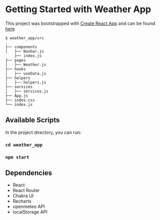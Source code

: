 # Getting Started with Weather App

This project was bootstrapped with [Create React App](https://github.com/facebook/create-react-app) and can be found [here](https://kate2797.github.io/weather_app/)

```
$ weather_app/src
.
├── components
│   ├── Navbar.js
    ├── index.js
├── pages
│   ├── Weather.js
├── hooks
│   ├── useData.js
├── helpers
│   ├── helpers.js
├── services
│   ├── services.js
├── App.js
├── index.css
└── index.js
```

## Available Scripts

In the project directory, you can run:

### `cd weather_app`

### `npm start`

## Dependencies

- React
- React Router
- Chakra UI
- Recharts
- openmeteo API
- localStorage API
